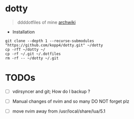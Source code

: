 # dotty
> ddddotfiles of mine
[archwiki](https://wiki.archlinux.org/title/Dotfiles#Tracking_dotfiles_directly_with_Git)



* Installation 
```shell
git clone --depth 1 --recurse-submodules "https://github.com/kopp4/dotty.git" ~/dotty
cp -rfT ~/dotty ~/
cp -rf ~/.git ~/.dotfiles
rm -rf -- ~/dotty ~/.git
```

# TODOs
- [ ] vdirsyncer and git; How do I backup ?
- [ ] Manual changes of nvim and so many DO NOT forget plz
- [ ] move nvim away from /usr/local/share/lua/5.1




